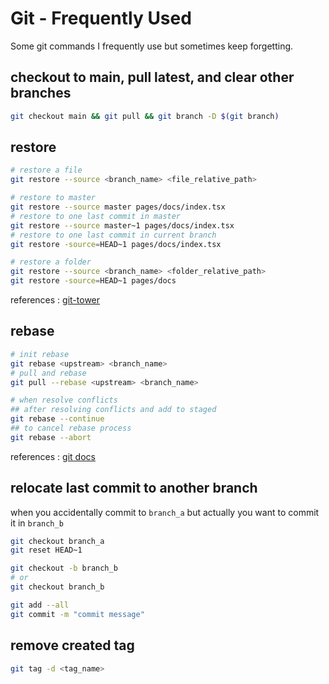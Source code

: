 # Git - Frequently Used

Some git commands I frequently use but sometimes keep forgetting.

## checkout to main, pull latest, and clear other branches

```bash
git checkout main && git pull && git branch -D $(git branch)
```

## restore

```bash
# restore a file
git restore --source <branch_name> <file_relative_path>

# restore to master
git restore --source master pages/docs/index.tsx
# restore to one last commit in master
git restore --source master~1 pages/docs/index.tsx
# restore to one last commit in current branch
git restore -source=HEAD~1 pages/docs/index.tsx

# restore a folder
git restore --source <branch_name> <folder_relative_path>
git restore -source=HEAD~1 pages/docs
```

references : [git-tower](https://www.git-tower.com/learn/git/commands/git-restore/)

## rebase

```bash
# init rebase
git rebase <upstream> <branch_name>
# pull and rebase
git pull --rebase <upstream> <branch_name>

# when resolve conflicts
## after resolving conflicts and add to staged
git rebase --continue
## to cancel rebase process
git rebase --abort
```

references : [git docs](https://git-scm.com/docs/git-rebase)

## relocate last commit to another branch

when you accidentally commit to `branch_a` but actually you want to commit it in `branch_b`

```bash
git checkout branch_a
git reset HEAD~1

git checkout -b branch_b
# or
git checkout branch_b

git add --all
git commit -m "commit message"
```

## remove created tag

```bash
git tag -d <tag_name>
```
